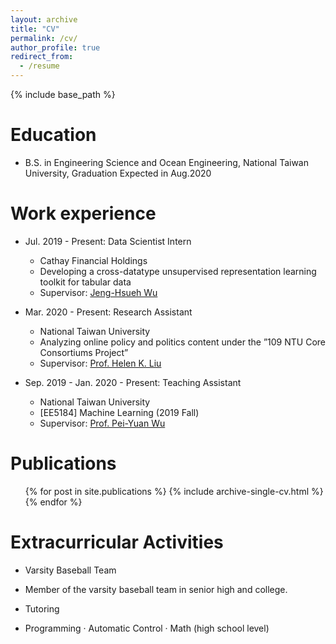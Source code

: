 ```yaml
---
layout: archive
title: "CV"
permalink: /cv/
author_profile: true
redirect_from:
  - /resume
---
```


{% include base_path %}

Education
======
* B.S. in Engineering Science and Ocean Engineering, National Taiwan University, Graduation Expected in Aug.2020

Work experience
======
* Jul. 2019 - Present: Data Scientist Intern
  * Cathay Financial Holdings
  * Developing a cross-datatype unsupervised representation learning toolkit for tabular data
  * Supervisor: [Jeng-Hsueh Wu](https://www.linkedin.com/in/jeng-hsueh-wu-56a36510/?originalSubdomain=tw)

* Mar. 2020 - Present: Research Assistant
  * National Taiwan University
  * Analyzing online policy and politics content under the ”109 NTU Core Consortiums Project”
  * Supervisor: [Prof. Helen K. Liu](http://politics.ntu.edu.tw/english/?p=12324)

* Sep. 2019 - Jan. 2020 - Present: Teaching Assistant
  * National Taiwan University
  * [EE5184] Machine Learning (2019 Fall)
  * Supervisor: [Prof. Pei-Yuan Wu](http://w3.ee.ntu.edu.tw/profile1?teacher_id=24038&p=3)

Publications
======
  <ul>{% for post in site.publications %}
    {% include archive-single-cv.html %}
  {% endfor %}</ul>
  
<!-- Talks
======
  <ul>{% for post in site.talks %}
    {% include archive-single-talk-cv.html %}
  {% endfor %}</ul>
  
Teaching
======
  <ul>{% for post in site.teaching %}
    {% include archive-single-cv.html %}
  {% endfor %}</ul> -->
  
Extracurricular Activities
======
* Varsity Baseball Team
 - Member of the varsity baseball team in senior high and college.
* Tutoring
 - Programming · Automatic Control · Math (high school level)
